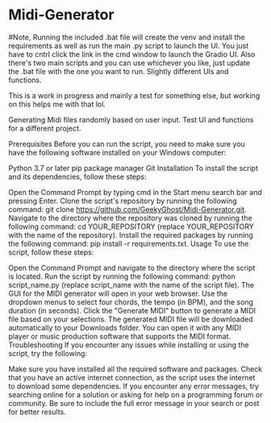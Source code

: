 # Midi-Generator

#Note, Running the included .bat file will create the venv and install the requirements as well as run the main .py script to launch the UI. You just have to cntrl click the link in the cmd window to launch the Gradio UI. Also there's two main scripts and you can use whichever you like, just update the .bat file with the one you want to run. Slightly different UIs and functions. 

This is a work in progress and mainly a test for something else, but working on this helps me with that lol. 

Generating Midi files randomly based on user input. Test UI and functions for a different project. 

Prerequisites
Before you can run the script, you need to make sure you have the following software installed on your Windows computer:

Python 3.7 or later
pip package manager
Git
Installation
To install the script and its dependencies, follow these steps:

Open the Command Prompt by typing cmd in the Start menu search bar and pressing Enter.
Clone the script's repository by running the following command: git clone https://github.com/GeekyGhost/Midi-Generator.git.
Navigate to the directory where the repository was cloned by running the following command: cd YOUR_REPOSITORY (replace YOUR_REPOSITORY with the name of the repository).
Install the required packages by running the following command: pip install -r requirements.txt.
Usage
To use the script, follow these steps:

Open the Command Prompt and navigate to the directory where the script is located.
Run the script by running the following command: python script_name.py (replace script_name with the name of the script file).
The GUI for the MIDI generator will open in your web browser. Use the dropdown menus to select four chords, the tempo (in BPM), and the song duration (in seconds).
Click the "Generate MIDI" button to generate a MIDI file based on your selections.
The generated MIDI file will be downloaded automatically to your Downloads folder. You can open it with any MIDI player or music production software that supports the MIDI format.
Troubleshooting
If you encounter any issues while installing or using the script, try the following:

Make sure you have installed all the required software and packages.
Check that you have an active internet connection, as the script uses the internet to download some dependencies.
If you encounter any error messages, try searching online for a solution or asking for help on a programming forum or community. Be sure to include the full error message in your search or post for better results.
